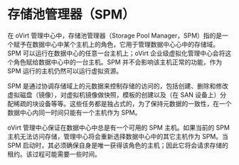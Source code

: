 # 存储池管理器（SPM）

在 oVirt 管理中心中，存储池管理器（Storage Pool Manager，SPM）指的是一个赋予在数据中心中某个主机上的角色，它用于管理数据中心心中的存储域。SPM 可以运行在数据中心的任意一台主机上；oVirt 企业级虚拟化管理中心会将这个角色赋给数据中心中的一台主机。SPM 并不会影响该主机正常的功能，作为 SPM 运行的主机仍然可以运行虚拟资源。

SPM 是通过协调存储域上的元数据来控制存储的访问的，包括创建、删除和修改虚拟磁盘（镜像），对虚拟机镜像做快照，模板的创建以及（在  SAN
设备上）分配稀疏的块设备等等。这些任务都是独占式的，为了保持元数据的一致性，在一个数据中心内同一时间只能有一个主机作为
SPM。

oVirt 管理中心保证在数据中心中总是有一个可用的 SPM 主机。如果当前的 SPM
主机无法访问存储，管理中心将会重新选择数据中心中的其它主机作为 SPM。当
SPM
启动时，其必须确保自身是唯一获得该角色的主机；因此它将会请求存储的租约。该过程可能需要一些时间。


